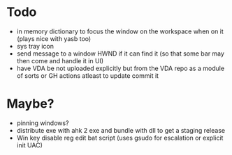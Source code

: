 # Todo
- in memory dictionary to focus the window on the workspace when on it (plays nice with yasb too)
- sys tray icon
- send message to a window HWND if it can find it (so that some bar may then come and handle it in UI)
- have VDA be not uploaded explicitly but from the VDA repo as a module of sorts or GH actions atleast to update commit it

# Maybe?
- pinning windows?
- distribute exe with ahk 2 exe and bundle with dll to get a staging release
- Win key disable reg edit bat script (uses gsudo for escalation or explicit init UAC)
